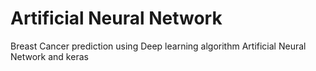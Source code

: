 # Artificial Neural Network
 Breast Cancer prediction using Deep learning algorithm Artificial Neural Network and keras
